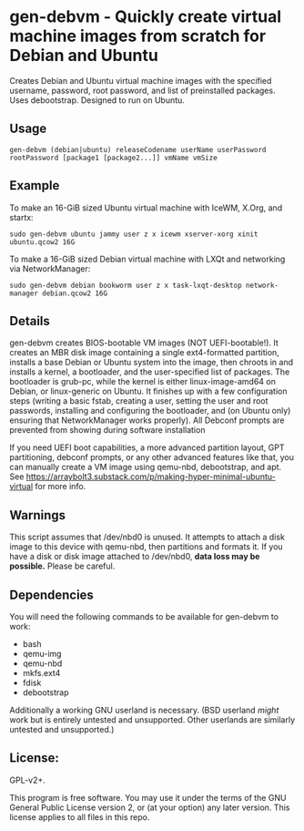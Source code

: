 # gen-debvm - Quickly create virtual machine images from scratch for Debian and Ubuntu

Creates Debian and Ubuntu virtual machine images with the specified username, password, root password, and list of preinstalled packages. Uses debootstrap. Designed to run on Ubuntu.

## Usage

    gen-debvm (debian|ubuntu) releaseCodename userName userPassword rootPassword [package1 [package2...]] vmName vmSize

## Example

To make an 16-GiB sized Ubuntu virtual machine with IceWM, X.Org, and startx:

    sudo gen-debvm ubuntu jammy user z x icewm xserver-xorg xinit ubuntu.qcow2 16G

To make a 16-GiB sized Debian virtual machine with LXQt and networking via NetworkManager:

    sudo gen-debvm debian bookworm user z x task-lxqt-desktop network-manager debian.qcow2 16G

## Details

gen-debvm creates BIOS-bootable VM images (NOT UEFI-bootable!). It creates an MBR disk image containing a single ext4-formatted partition, installs a base Debian or Ubuntu system into the image, then chroots in and installs a kernel, a bootloader, and the user-specified list of packages. The bootloader is grub-pc, while the kernel is either linux-image-amd64 on Debian, or linux-generic on Ubuntu. It finishes up with a few configuration steps (writing a basic fstab, creating a user, setting the user and root passwords, installing and configuring the bootloader, and (on Ubuntu only) ensuring that NetworkManager works properly). All Debconf prompts are prevented from showing during software installation

If you need UEFI boot capabilities, a more advanced partition layout, GPT partitioning, debconf prompts, or any other advanced features like that, you can manually create a VM image using qemu-nbd, debootstrap, and apt. See https://arraybolt3.substack.com/p/making-hyper-minimal-ubuntu-virtual for more info.

## Warnings

This script assumes that /dev/nbd0 is unused. It attempts to attach a disk image to this device with qemu-nbd, then partitions and formats it. If you have a disk or disk image attached to /dev/nbd0, **data loss may be possible.** Please be careful.

## Dependencies

You will need the following commands to be available for gen-debvm to work:

* bash
* qemu-img
* qemu-nbd
* mkfs.ext4
* fdisk
* debootstrap

Additionally a working GNU userland is necessary. (BSD userland *might* work but is entirely untested and unsupported. Other userlands are similarly untested and unsupported.)

## License:

GPL-v2+.

This program is free software. You may use it under the terms of the GNU General Public License version 2, or (at your option) any later version. This license applies to all files in this repo.
